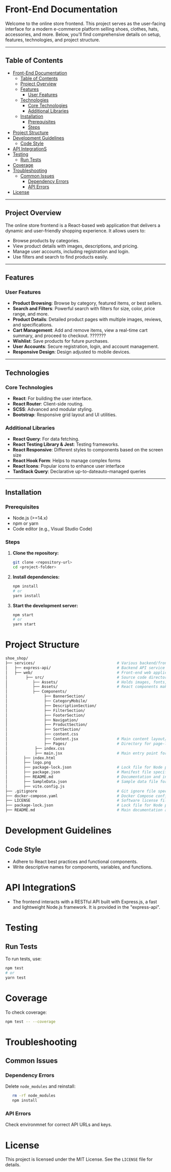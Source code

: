# Front-End Documentation

Welcome to the online store frontend. This project serves as the user-facing interface for a modern e-commerce platform selling shoes, clothes, hats, accessories, and more. Below, you'll find comprehensive details on setup, features, technologies, and project structure.

---

## Table of Contents

- [Front-End Documentation](#front-end-documentation)
  - [Table of Contents](#table-of-contents)
  - [Project Overview](#project-overview)
  - [Features](#features)
    - [User Features](#user-features)
  - [Technologies](#technologies)
    - [Core Technologies](#core-technologies)
    - [Additional Libraries](#additional-libraries)
  - [Installation](#installation)
    - [Prerequisites](#prerequisites)
    - [Steps](#steps)
- [Project Structure](#project-structure)
- [Development Guidelines](#development-guidelines)
  - [Code Style](#code-style)
- [API IntegrationS](#api-integrations)
- [Testing](#testing)
  - [Run Tests](#run-tests)
- [Coverage](#coverage)
- [Troubleshooting](#troubleshooting)
  - [Common Issues](#common-issues)
    - [Dependency Errors](#dependency-errors)
    - [API Errors](#api-errors)
- [License](#license)

---

## Project Overview

The online store frontend is a React-based web application that delivers a dynamic and user-friendly shopping experience. It allows users to:

- Browse products by categories.
- View product details with images, descriptions, and pricing.
- Manage user accounts, including registration and login.
- Use filters and search to find products easily.

---

## Features

### User Features
- **Product Browsing**: Browse by category, featured items, or best sellers.
- **Search and Filters**: Powerful search with filters for size, color, price range, and more.
- **Product Details**: Detailed product pages with multiple images, reviews, and specifications.
- **Cart Management**: Add and remove items, view a real-time cart summary, and proceed to checkout. ???????
- **Wishlist**: Save products for future purchases.
- **User Accounts**: Secure registration, login, and account management.
- **Responsive Design**: Design adjusted to mobile devices.

---

## Technologies

### Core Technologies
- **React**: For building the user interface.
- **React Router**: Client-side routing.
- **SCSS**: Advanced and modular styling. 
- **Bootstrap**: Responsive grid layout and UI utilities. 

### Additional Libraries
- **React Query**:  For data fetching.
- **React Testing Library & Jest**: Testing frameworks.
- **React Responsive**: Different styles to components based on the screen size
- **React Hook Form**: Helps to manage complex forms
- **React Icons**: Popular icons to enhance user interface
- **TanStack Query**: Declarative up-to-dateauto-managed queries

---

## Installation

### Prerequisites
- Node.js (>=14.x)
- npm or yarn
- Code editor (e.g., Visual Studio Code)

### Steps
1. **Clone the repository:**
      ```bash
      git clone <repository-url>
      cd <project-folder>
      ```

2. **Install dependencies:**
     ```bash
     npm install
     # or
     yarn install
     ```

3. **Start the development server:**
     ```bash
     npm start
     # or 
     yarn start
     ``` 

# Project Structure

 ```bash
 shoe_shop/
 ├── services/                                    # Various backend/front-end services
 │   ├── express-api/                             # Backend API service built using Express.js
 │   ├── web/                                     # Front-end web application service
 │        ├── src/                                # Source code directory for the web front-end
 │           ├── Assets/                          # Holds images, fonts, and static resources
 │           ├── Assets/                          # React components making up the UI
 │           ├── Components/        
 │                ├── BannerSection/
 │                ├── CategoryMobile/
 │                ├── DescriptionSection/
 │                ├── FilterSection/
 │                ├── FooterSection/
 │                ├── Navigation/
 │                ├── ProductSection/
 │                ├── SortSection/
 │                ├── content.css
 │                ├── Content.jsx                 # Main content layout/component
 │                ├── Pages/                      # Directory for page-level components (e.g., Login, Home, Register)
 │            ├── index.css
 │            ├── main.jsx                        # Main entry point for the React application
 │       ├── index.html            
 │       ├── logo.png                    
 │       ├── package-lock.json                    # Lock file for Node package versions in the web service
 │       ├── package.json                         # Manifest file specifying dependencies and scripts for the web service
 │       ├── README.md                            # Documentation and instructions for the web front-end
 │       ├── SampleData.json                      # Sample data file for testing or development
 │       ├── vite.config.js                    
 ├── .gitignore                                   # Git ignore file specifying files/folders Git should ignore
 ├── docker-compose.yaml                          # Docker Compose configuration for running multiple services
 ├── LICENSE                                      # Software license file
 ├── package-lock.json                            # Lock file for Node package versions at the root level
 ├── README.md                                    # Main documentation and instructions for the entire project
 ```

# Development Guidelines

## Code Style

- Adhere to React best practices and functional components.
- Write descriptive names for components, variables, and functions.

# API IntegrationS

- The frontend interacts with a RESTful API built with Express.js, a fast and lightweight Node.js framework. It is provided in the "express-api".


# Testing

## Run Tests
To run tests, use:
```bash
npm test
# or
yarn test
```


# Coverage
To check coverage:
 ```bash
 npm test -- --coverage
 ```


# Troubleshooting

## Common Issues

### Dependency Errors
   Delete `node_modules` and reinstall:
   ```bash
      rm -rf node_modules
      npm install
   ```

### API Errors

Check environmnet for correct API URLs and keys.

# License

This project is licensed under the MIT License. See the `LICENSE` file for details.
